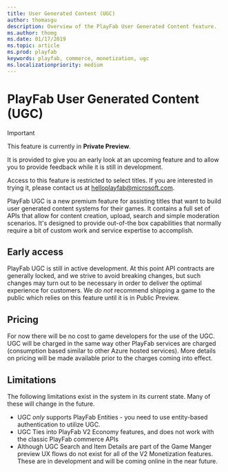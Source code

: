 ```yaml
---
title: User Generated Content (UGC)
author: thomasgu
description: Overview of the PlayFab User Generated Content feature.
ms.author: thomg
ms.date: 01/17/2019
ms.topic: article
ms.prod: playfab
keywords: playfab, commerce, monetization, ugc
ms.localizationpriority: medium
---
```


# PlayFab User Generated Content (UGC)

> [!IMPORTANT]
> This feature is currently in **Private Preview**.  
>
> It is provided to give you an early look at an upcoming feature and to allow you to provide feedback while it is still in development.  
>
> Access to this feature is restricted to select titles. If you are interested in trying it, please contact us at [helloplayfab@microsoft.com](mailto:helloplayfab@microsoft.com).

PlayFab UGC is a new premium feature for assisting titles that want to build user generated content systems for their games. It contains a full set of APIs that allow for content creation, upload, search and simple moderation scenarios. It's designed to provide out-of-the box capabilities that normally require a bit of custom work and service expertise to accomplish.

## Early access

PlayFab UGC is still in active development. At this point API contracts are generally locked, and we strive to avoid breaking changes, but such changes may turn out to be necessary in order to deliver the optimal experience for customers. We *do not* recommend shipping a game to the public which relies on this feature until it is in Public Preview.

## Pricing

For now there will be no cost to game developers for the use of the UGC. UGC will be charged in the same way other PlayFab services are charged (consumption based similar to other Azure hosted services). More details on pricing will be made available prior to the charges coming into effect.

## Limitations

The following limitations exist in the system in its current state. Many of these will change in the future.

- UGC *only* supports PlayFab Entities - you need to use entity-based authentication to utilize UGC.
- UGC Ties into PlayFab V2 Economy features, and does not work with the classic PlayFab commerce APIs
- Although UGC Search and Item Details are part of the Game Manger preview UX flows do not exist for all of the V2 Monetization features. These are in development and will be coming online in the near future.
